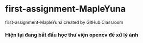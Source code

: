 # first-assignment-MapleYuna
first-assignment-MapleYuna created by GitHub Classroom

### Hiện tại đang bắt đầu học thư viện opencv để xử lý ảnh

